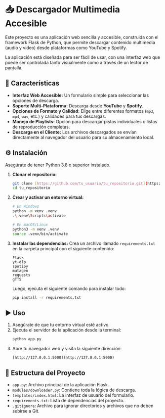 # 📥 Descargador Multimedia Accesible

Este proyecto es una aplicación web sencilla y accesible, construida con el framework Flask de Python, que permite descargar contenido multimedia (audio y video) desde plataformas como YouTube y Spotify.

La aplicación está diseñada para ser fácil de usar, con una interfaz web que puede ser controlada tanto visualmente como a través de un lector de pantalla.

## 🚀 Características

* **Interfaz Web Accesible:** Un formulario simple para seleccionar las opciones de descarga.
* **Soporte Multi-Plataforma:** Descarga desde **YouTube** y **Spotify**.
* **Opciones de Formato y Calidad:** Elige entre diferentes formatos (`mp3`, `mp4`, `wav`, etc.) y calidades para tus descargas.
* **Manejo de Playlists:** Opción para descargar pistas individuales o listas de reproducción completas.
* **Descarga en el Cliente:** Los archivos descargados se envían directamente al navegador del usuario para su almacenamiento local.

## ⚙️ Instalación

Asegúrate de tener Python 3.8 o superior instalado.

1.  **Clonar el repositorio:**
    ```bash
    git clone [https://github.com/tu_usuario/tu_repositorio.git](https://github.com/tu_usuario/tu_repositorio.git)
    cd tu_repositorio
    ```

2.  **Crear y activar un entorno virtual:**
    ```bash
    # En Windows
    python -m venv .venv
    .\.venv\Scripts\activate

    # En macOS/Linux
    python3 -m venv .venv
    source .venv/bin/activate
    ```

3.  **Instalar las dependencias:**
    Crea un archivo llamado `requirements.txt` en la carpeta principal con el siguiente contenido:
    ```
    Flask
    yt-dlp
    spotipy
    mutagen
    requests
    gTTS
    ```
    Luego, ejecuta el siguiente comando para instalar todo:
    ```bash
    pip install -r requirements.txt
    ```

## ▶️ Uso

1.  Asegúrate de que tu entorno virtual esté activo.
2.  Ejecuta el servidor de la aplicación desde la terminal:
    ```bash
    python app.py
    ```
3.  Abre tu navegador web y visita la siguiente dirección:
    ```
    [http://127.0.0.1:5000](http://127.0.0.1:5000)
    ```

## 📂 Estructura del Proyecto

* `app.py`: Archivo principal de la aplicación Flask.
* `modules/downloader.py`: Contiene toda la lógica de descarga.
* `templates/index.html`: La interfaz de usuario del formulario.
* `requirements.txt`: Lista de dependencias del proyecto.
* `.gitignore`: Archivo para ignorar directorios y archivos que no deben subirse a Git.
